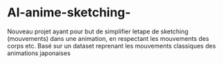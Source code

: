 # AI-anime-sketching-
Nouveau projet ayant pour but de simplifier letape de sketching (mouvements) dans une animation, en respectant les mouvements des corps etc. Basé sur un dataset reprenant les mouvements classiques des animations japonaises
